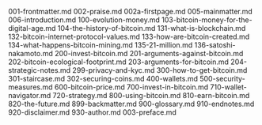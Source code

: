 001-frontmatter.md
002-praise.md
002a-firstpage.md
005-mainmatter.md
006-introduction.md
100-evolution-money.md
103-bitcoin-money-for-the-digital-age.md
104-the-history-of-bitcoin.md
131-what-is-blockchain.md
132-bitcoin-internet-protocol-values.md
133-how-are-bitcoin-created.md
134-what-happens-bitcoin-mining.md
135-21-million.md
136-satoshi-nakamoto.md
200-invest-bitcoin.md
201-arguments-against-bitcoin.md
202-bitcoin-ecological-footprint.md
203-arguments-for-bitcoin.md
204-strategic-notes.md
299-privacy-and-kyc.md
300-how-to-get-bitcoin.md
301-staircase.md
302-securing-coins.md
400-wallets.md
500-security-measures.md
600-bitcoin-price.md
700-invest-in-bitcoin.md
710-wallet-navigator.md
720-strategy.md
800-using-bitcoin.md
810-earn-bitcoin.md
820-the-future.md
899-backmatter.md
900-glossary.md
910-endnotes.md
920-disclaimer.md
930-author.md
003-preface.md